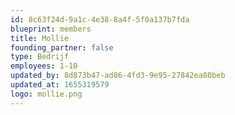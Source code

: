 ```yaml
---
id: 8c63f24d-9a1c-4e38-8a4f-5f0a137b7fda
blueprint: members
title: Mollie
founding_partner: false
type: Bedrijf
employees: 1-10
updated_by: 8d873b47-ad86-4fd3-9e95-27842ea80beb
updated_at: 1655319579
logo: mollie.png
---
```

